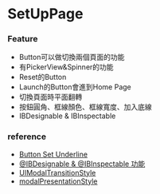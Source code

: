# SetUpPage

### Feature
- Button可以做切換兩個頁面的功能
- 有PickerView&Spinner的功能
- Reset的Button
- Launch的Button會進到Home Page
- 切換頁面時平面翻轉
- 按鈕圓角、框線顏色、框線寬度、加入底線
- IBDesignable & IBInspectable

### reference
- [Button Set Underline](https://stackoverflow.com/questions/31357238/underline-button-text-in-swift)
- [@IBDesignable & @IBInspectable 功能](https://ithelp.ithome.com.tw/articles/10217669)
- [UIModalTransitionStyle](https://developer.apple.com/documentation/uikit/uimodaltransitionstyle)
- [modalPresentationStyle](https://developer.apple.com/documentation/uikit/uiviewcontroller/1621355-modalpresentationstyle)
